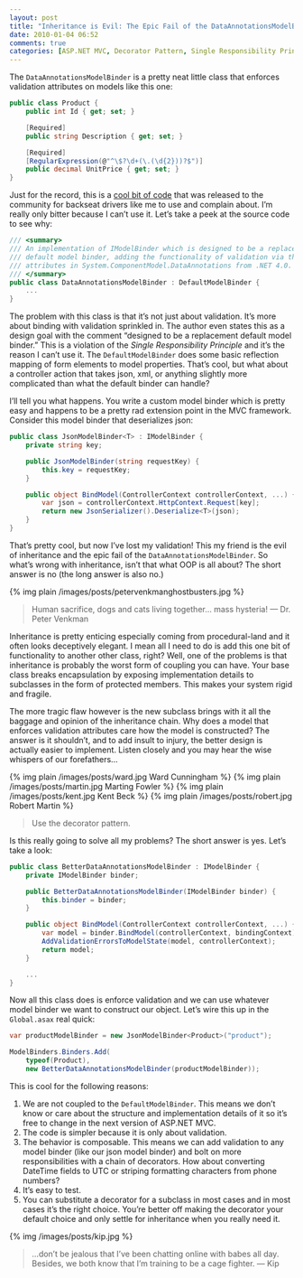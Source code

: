 ```yaml
---
layout: post
title: "Inheritance is Evil: The Epic Fail of the DataAnnotationsModelBinder"
date: 2010-01-04 06:52
comments: true
categories: [ASP.NET MVC, Decorator Pattern, Single Responsibility Principle]
---
```


The `DataAnnotationsModelBinder` is a pretty neat little class that enforces validation attributes on models like this one:

``` c#
public class Product {
    public int Id { get; set; }

    [Required]
    public string Description { get; set; }

    [Required]
    [RegularExpression(@"^\$?\d+(\.(\d{2}))?$")]
    public decimal UnitPrice { get; set; }
}
```

Just for the record, this is a [cool bit of code](http://aspnet.codeplex.com/Release/ProjectReleases.aspx?ReleaseId=24471) that was released to the community for backseat drivers like me to use and complain about. I’m really only bitter because I can’t use it. Let’s take a peek at the source code to see why:

``` c#
/// <summary>
/// An implementation of IModelBinder which is designed to be a replacement
/// default model binder, adding the functionality of validation via the validation
/// attributes in System.ComponentModel.DataAnnotations from .NET 4.0.
/// </summary>
public class DataAnnotationsModelBinder : DefaultModelBinder {
    ...
}
```

The problem with this class is that it’s not just about validation. It’s more about binding with validation sprinkled in. The author even states this as a design goal with the comment “designed to be a replacement default model binder.” This is a violation of the _Single Responsibility Principle_ and it’s the reason I can’t use it. The `DefaultModelBinder` does some basic reflection mapping of form elements to model properties. That’s cool, but what about a controller action that takes json, xml, or anything slightly more complicated than what the default binder can handle?

I’ll tell you what happens. You write a custom model binder which is pretty easy and happens to be a pretty rad extension point in the MVC framework. Consider this model binder that deserializes json:

``` c#
public class JsonModelBinder<T> : IModelBinder {
    private string key;

    public JsonModelBinder(string requestKey) {
        this.key = requestKey;
    }

    public object BindModel(ControllerContext controllerContext, ...) {
        var json = controllerContext.HttpContext.Request[key];
        return new JsonSerializer().Deserialize<T>(json);
    }
}
```

That’s pretty cool, but now I’ve lost my validation! This my friend is the evil of inheritance and the epic fail of the `DataAnnotationsModelBinder`. So what’s wrong with inheritance, isn’t that what OOP is all about? The short answer is no (the long answer is also no.)

{% img plain /images/posts/petervenkmanghostbusters.jpg %}

> Human sacrifice, dogs and cats living together… mass hysteria! — Dr. Peter Venkman

Inheritance is pretty enticing especially coming from procedural-land and it often looks deceptively elegant. I mean all I need to do is add this one bit of functionality to another other class, right? Well, one of the problems is that inheritance is probably the worst form of coupling you can have. Your base class breaks encapsulation by exposing implementation details to subclasses in the form of protected members. This makes your system rigid and fragile.

The more tragic flaw however is the new subclass brings with it all the baggage and opinion of the inheritance chain. Why does a model that enforces validation attributes care how the model is constructed? The answer is it shouldn’t, and to add insult to injury, the better design is actually easier to implement. Listen closely and you may hear the wise whispers of our forefathers…

{% img plain /images/posts/ward.jpg Ward Cunningham %}
{% img plain /images/posts/martin.jpg Marting Fowler %}
{% img plain /images/posts/kent.jpg Kent Beck %}
{% img plain /images/posts/robert.jpg Robert Martin %}

> Use the decorator pattern.

Is this really going to solve all my problems? The short answer is yes. Let’s take a look:

``` c#
public class BetterDataAnnotationsModelBinder : IModelBinder {
    private IModelBinder binder;

    public BetterDataAnnotationsModelBinder(IModelBinder binder) {
        this.binder = binder;
    }

    public object BindModel(ControllerContext controllerContext, ...) {
        var model = binder.BindModel(controllerContext, bindingContext);
        AddValidationErrorsToModelState(model, controllerContext);
        return model;
    }

    ...
}
```

Now all this class does is enforce validation and we can use whatever model binder we want to construct our object. Let’s wire this up in the `Global.asax` real quick:

``` c#
var productModelBinder = new JsonModelBinder<Product>("product");

ModelBinders.Binders.Add(
    typeof(Product),
    new BetterDataAnnotationsModelBinder(productModelBinder));
```

This is cool for the following reasons:

1. We are not coupled to the `DefaultModelBinder`. This means we don’t know or care about the structure and implementation details of it so it’s free to change in the next version of ASP.NET MVC.
2. The code is simpler because it is only about validation.
3. The behavior is composable. This means we can add validation to any model binder (like our json model binder) and bolt on more responsibilities with a chain of decorators. How about converting DateTime fields to UTC or striping formatting characters from phone numbers?
4. It’s easy to test.
5. You can substitute a decorator for a subclass in most cases and in most cases it’s the right choice. You’re better off making the decorator your default choice and only settle for inheritance when you really need it.

{% img /images/posts/kip.jpg %}

> …don’t be jealous that I’ve been chatting online with babes all day. Besides, we both know that I’m training to be a cage fighter. — Kip

